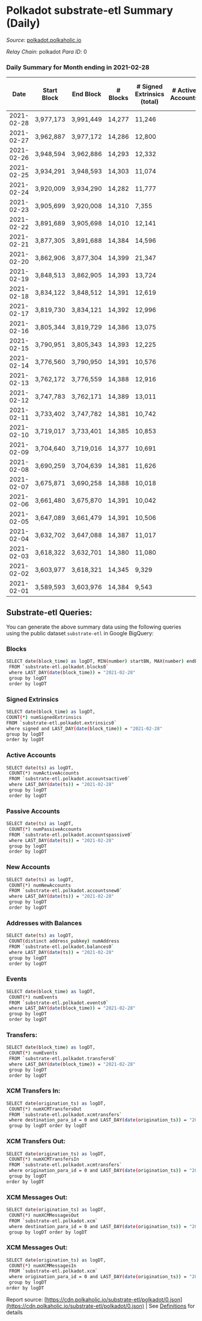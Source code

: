 # Polkadot substrate-etl Summary (Daily)

_Source_: [polkadot.polkaholic.io](https://polkadot.polkaholic.io)

*Relay Chain*: polkadot
*Para ID*: 0



### Daily Summary for Month ending in 2021-02-28


| Date | Start Block | End Block | # Blocks | # Signed Extrinsics (total) | # Active Accounts | # Passive | # New | # Addresses with Balances | # Events | # Transfers | # XCM Transfers In | # XCM Transfers Out | # XCM In | # XCM Out | Issues | 
| ---- | ----------- | --------- | -------- | --------------------------- | ----------------- | --------- | ----- | ------------------------- | -------- | ----------- | ------------------ | ------------------- | -------- | --------- | ------ |
| 2021-02-28 | 3,977,173 | 3,991,449 | 14,277 | 11,246 |  |  |  | 175,724 | 73,807 | 11,828 ($397,981,410.23) |   |   |  |  |  |
| 2021-02-27 | 3,962,887 | 3,977,172 | 14,286 | 12,800 |  |  |  |  | 83,296 | 13,919 ($392,042,203.34) |   |   |  |  |  |
| 2021-02-26 | 3,948,594 | 3,962,886 | 14,293 | 12,332 |  |  |  |  | 79,723 | 13,318 ($336,162,738.64) |   |   |  |  |  |
| 2021-02-25 | 3,934,291 | 3,948,593 | 14,303 | 11,074 |  |  |  |  | 75,440 | 11,532 ($355,810,420.39) |   |   |  |  |  |
| 2021-02-24 | 3,920,009 | 3,934,290 | 14,282 | 11,777 |  |  |  |  | 78,089 | 12,805 ($546,939,019.38) |   |   |  |  |  |
| 2021-02-23 | 3,905,699 | 3,920,008 | 14,310 | 7,355 |  |  |  |  | 52,318 | 5,626 ($236,885,478.43) |   |   |  |  |  |
| 2021-02-22 | 3,891,689 | 3,905,698 | 14,010 | 12,141 |  |  |  |  | 77,003 | 12,662 ($478,273,056.02) |   |   |  |  |  |
| 2021-02-21 | 3,877,305 | 3,891,688 | 14,384 | 14,596 |  |  |  |  | 88,563 | 15,243 ($627,331,943.51) |   |   |  |  |  |
| 2021-02-20 | 3,862,906 | 3,877,304 | 14,399 | 21,347 |  |  |  |  | 119,660 | 22,525 ($746,424,188.86) |   |   |  |  |  |
| 2021-02-19 | 3,848,513 | 3,862,905 | 14,393 | 13,724 |  |  |  |  | 85,831 | 14,155 ($388,290,259.25) |   |   |  |  |  |
| 2021-02-18 | 3,834,122 | 3,848,512 | 14,391 | 12,619 |  |  |  |  | 81,756 | 13,075 ($413,914,894.02) |   |   |  |  |  |
| 2021-02-17 | 3,819,730 | 3,834,121 | 14,392 | 12,996 |  |  |  |  | 82,794 | 13,805 ($371,378,868.18) |   |   |  |  |  |
| 2021-02-16 | 3,805,344 | 3,819,729 | 14,386 | 13,075 |  |  |  |  | 80,439 | 13,028 ($576,226,916.54) |   |   |  |  |  |
| 2021-02-15 | 3,790,951 | 3,805,343 | 14,393 | 12,225 |  |  |  |  | 77,764 | 12,537 ($601,810,329.41) |   |   |  |  |  |
| 2021-02-14 | 3,776,560 | 3,790,950 | 14,391 | 10,576 |  |  |  |  | 71,065 | 10,757 ($406,160,251.38) |   |   |  |  |  |
| 2021-02-13 | 3,762,172 | 3,776,559 | 14,388 | 12,916 |  |  |  |  | 81,779 | 13,399 ($460,908,637.53) |   |   |  |  |  |
| 2021-02-12 | 3,747,783 | 3,762,171 | 14,389 | 13,011 |  |  |  |  | 82,872 | 13,714 ($466,811,191.26) |   |   |  |  |  |
| 2021-02-11 | 3,733,402 | 3,747,782 | 14,381 | 10,742 |  |  |  |  | 74,050 | 11,569 ($379,967,311.85) |   |   |  |  |  |
| 2021-02-10 | 3,719,017 | 3,733,401 | 14,385 | 10,853 |  |  |  |  | 72,289 | 11,588 ($525,621,945.90) |   |   |  |  |  |
| 2021-02-09 | 3,704,640 | 3,719,016 | 14,377 | 10,691 |  |  |  |  | 72,953 | 11,842 ($458,106,778.28) |   |   |  |  |  |
| 2021-02-08 | 3,690,259 | 3,704,639 | 14,381 | 11,626 |  |  |  |  | 77,261 | 12,914 ($755,840,268.50) |   |   |  |  |  |
| 2021-02-07 | 3,675,871 | 3,690,258 | 14,388 | 10,018 |  |  |  |  | 68,955 | 10,440 ($352,391,821.34) |   |   |  |  |  |
| 2021-02-06 | 3,661,480 | 3,675,870 | 14,391 | 10,042 |  |  |  |  | 68,738 | 10,550 ($269,745,833.97) |   |   |  |  |  |
| 2021-02-05 | 3,647,089 | 3,661,479 | 14,391 | 10,506 |  |  |  |  | 71,556 | 11,253 ($409,437,372.61) |   |   |  |  |  |
| 2021-02-04 | 3,632,702 | 3,647,088 | 14,387 | 11,017 |  |  |  |  | 75,299 | 11,812 ($493,125,451.09) |   |   |  |  |  |
| 2021-02-03 | 3,618,322 | 3,632,701 | 14,380 | 11,080 |  |  |  |  | 73,198 | 12,082 ($987,878,516.24) |   |   |  |  |  |
| 2021-02-02 | 3,603,977 | 3,618,321 | 14,345 | 9,329 |  |  |  |  | 72,190 | 9,565 ($586,440,229.72) |   |   |  |  |  |
| 2021-02-01 | 3,589,593 | 3,603,976 | 14,384 | 9,543 |  |  |  |  | 75,473 | 9,274 ($532,589,844.69) |   |   |  |  |  |

## Substrate-etl Queries:
You can generate the above summary data using the following queries using the public dataset `substrate-etl` in Google BigQuery:

### Blocks
```bash
SELECT date(block_time) as logDT, MIN(number) startBN, MAX(number) endBN, COUNT(*) numBlocks 
 FROM `substrate-etl.polkadot.blocks0`  
 where LAST_DAY(date(block_time)) = "2021-02-28" 
 group by logDT 
 order by logDT
```

### Signed Extrinsics
```bash
SELECT date(block_time) as logDT, 
COUNT(*) numSignedExtrinsics 
FROM `substrate-etl.polkadot.extrinsics0`  
where signed and LAST_DAY(date(block_time)) = "2021-02-28" 
group by logDT 
order by logDT
```

### Active Accounts
```bash
SELECT date(ts) as logDT, 
 COUNT(*) numActiveAccounts 
 FROM `substrate-etl.polkadot.accountsactive0` 
 where LAST_DAY(date(ts)) = "2021-02-28" 
 group by logDT 
 order by logDT
```

### Passive Accounts
```bash
SELECT date(ts) as logDT, 
 COUNT(*) numPassiveAccounts 
 FROM `substrate-etl.polkadot.accountspassive0` 
 where LAST_DAY(date(ts)) = "2021-02-28" 
 group by logDT 
 order by logDT
```

### New Accounts
```bash
SELECT date(ts) as logDT, 
 COUNT(*) numNewAccounts 
 FROM `substrate-etl.polkadot.accountsnew0` 
 where LAST_DAY(date(ts)) = "2021-02-28" 
 group by logDT
 order by logDT
```

### Addresses with Balances
```bash
SELECT date(ts) as logDT,
 COUNT(distinct address_pubkey) numAddress 
 FROM `substrate-etl.polkadot.balances0` 
 where LAST_DAY(date(ts)) = "2021-02-28" 
 group by logDT 
 order by logDT
```

### Events
```bash
SELECT date(block_time) as logDT, 
 COUNT(*) numEvents 
 FROM `substrate-etl.polkadot.events0` 
 where LAST_DAY(date(block_time)) = "2021-02-28" 
 group by logDT 
 order by logDT
```

### Transfers:
```bash
SELECT date(block_time) as logDT, 
 COUNT(*) numEvents 
 FROM `substrate-etl.polkadot.transfers0` 
 where LAST_DAY(date(block_time)) = "2021-02-28" 
 group by logDT 
 order by logDT
```

### XCM Transfers In:
```bash
SELECT date(origination_ts) as logDT, 
 COUNT(*) numXCMTransfersOut 
 FROM `substrate-etl.polkadot.xcmtransfers` 
 where destination_para_id = 0 and LAST_DAY(date(origination_ts)) = "2021-02-28" 
 group by logDT order by logDT
```

### XCM Transfers Out:
```bash
SELECT date(origination_ts) as logDT, 
 COUNT(*) numXCMTransfersIn 
 FROM `substrate-etl.polkadot.xcmtransfers` 
 where origination_para_id = 0 and LAST_DAY(date(origination_ts)) = "2021-02-28" 
 group by logDT 
order by logDT
```

### XCM Messages Out:
```bash
SELECT date(origination_ts) as logDT, 
 COUNT(*) numXCMMessagesOut 
 FROM `substrate-etl.polkadot.xcm` 
 where destination_para_id = 0 and LAST_DAY(date(origination_ts)) = "2021-02-28" 
 group by logDT order by logDT
```

### XCM Messages Out:
```bash
SELECT date(origination_ts) as logDT, 
 COUNT(*) numXCMMessagesIn 
 FROM `substrate-etl.polkadot.xcm` 
 where origination_para_id = 0 and LAST_DAY(date(origination_ts)) = "2021-02-28" 
 group by logDT 
order by logDT
```


Report source: [https://cdn.polkaholic.io/substrate-etl/polkadot/0.json](https://cdn.polkaholic.io/substrate-etl/polkadot/0.json) | See [Definitions](/DEFINITIONS.md) for details
